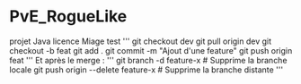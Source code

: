 # PvE_RogueLike
projet Java licence Miage
test
'''
git checkout dev
git pull origin dev
git checkout -b feat
git add .
git commit -m "Ajout d'une feature"
git push origin feat
'''
Et après le merge : 
''' 
git branch -d feature-x  # Supprime la branche locale
git push origin --delete feature-x  # Supprime la branche distante
'''